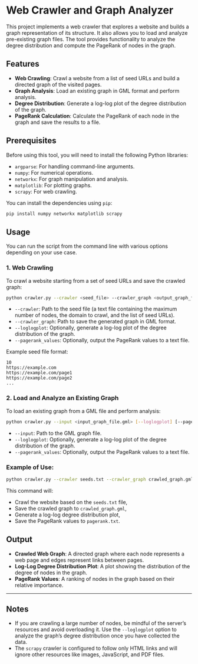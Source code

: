 
# Web Crawler and Graph Analyzer

This project implements a web crawler that explores a website and builds a graph representation of its structure. It also allows you to load and analyze pre-existing graph files. The tool provides functionality to analyze the degree distribution and compute the PageRank of nodes in the graph.

## Features

- **Web Crawling**: Crawl a website from a list of seed URLs and build a directed graph of the visited pages.
- **Graph Analysis**: Load an existing graph in GML format and perform analysis.
- **Degree Distribution**: Generate a log-log plot of the degree distribution of the graph.
- **PageRank Calculation**: Calculate the PageRank of each node in the graph and save the results to a file.

## Prerequisites

Before using this tool, you will need to install the following Python libraries:

- `argparse`: For handling command-line arguments.
- `numpy`: For numerical operations.
- `networkx`: For graph manipulation and analysis.
- `matplotlib`: For plotting graphs.
- `scrapy`: For web crawling.

You can install the dependencies using `pip`:

```bash
pip install numpy networkx matplotlib scrapy
```

## Usage

You can run the script from the command line with various options depending on your use case.

### 1. Web Crawling

To crawl a website starting from a set of seed URLs and save the crawled graph:

```bash
python crawler.py --crawler <seed_file> --crawler_graph <output_graph_file.gml> [--loglogplot] [--pagerank_values <output_pagerank_file.txt>]
```

- `--crawler`: Path to the seed file (a text file containing the maximum number of nodes, the domain to crawl, and the list of seed URLs).
- `--crawler_graph`: Path to save the generated graph in GML format.
- `--loglogplot`: Optionally, generate a log-log plot of the degree distribution of the graph.
- `--pagerank_values`: Optionally, output the PageRank values to a text file.

Example seed file format:
```
10
https://example.com
https://example.com/page1
https://example.com/page2
...
```

### 2. Load and Analyze an Existing Graph

To load an existing graph from a GML file and perform analysis:

```bash
python crawler.py --input <input_graph_file.gml> [--loglogplot] [--pagerank_values <output_pagerank_file.txt>]
```

- `--input`: Path to the GML graph file.
- `--loglogplot`: Optionally, generate a log-log plot of the degree distribution of the graph.
- `--pagerank_values`: Optionally, output the PageRank values to a text file.

### Example of Use:

```bash
python crawler.py --crawler seeds.txt --crawler_graph crawled_graph.gml --loglogplot --pagerank_values pagerank.txt
```

This command will:
- Crawl the website based on the `seeds.txt` file,
- Save the crawled graph to `crawled_graph.gml`,
- Generate a log-log degree distribution plot,
- Save the PageRank values to `pagerank.txt`.

## Output

- **Crawled Web Graph**: A directed graph where each node represents a web page and edges represent links between pages.
- **Log-Log Degree Distribution Plot**: A plot showing the distribution of the degree of nodes in the graph.
- **PageRank Values**: A ranking of nodes in the graph based on their relative importance.

---

## Notes

- If you are crawling a large number of nodes, be mindful of the server’s resources and avoid overloading it. Use the `--loglogplot` option to analyze the graph’s degree distribution once you have collected the data.
- The `scrapy` crawler is configured to follow only HTML links and will ignore other resources like images, JavaScript, and PDF files.